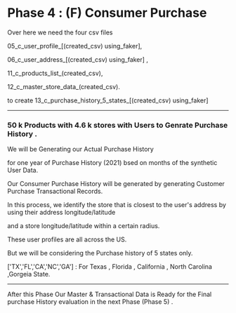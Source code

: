 # Phase 4 : (F) Consumer Purchase

Over here we need the four csv files

05_c_user_profile_[(created_csv) using_faker],

06_c_user_address_[(created_csv) using_faker] ,

11_c_products_list_(created_csv), 

12_c_master_store_data_(created_csv). 

to create 13_c_purchase_history_5_states_[(created_csv) using_faker]

-------------------------------------------------------------------------------------------------------------------------------------------

### 50 k Products with 4.6 k stores with Users to Genrate Purchase History .


We will be Generating our Actual Purchase History 

for one year of Purchase History (2021) bsed on months of the synthetic User Data.

Our Consumer Purchase History will be generated by generating Customer Purchase Transactional Records.

In this process, we identify the store that is closest to the user's address by using their address longitude/latitude

and a store longitude/latitude within a certain radius.

These user profiles are all across the US.

But we will be considering the Purchase history of 5 states only.

['TX','FL','CA','NC','GA']  :   For Texas , Florida , California , North Carolina ,Gorgeia State.

-------------------------------------------------------------------------------------------------------------------------------------------

After this Phase Our Master & Transactional Data is Ready for the Final purchase History evaluation in the next Phase (Phase 5) .

